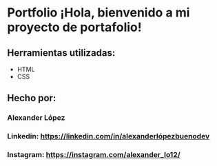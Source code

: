 # Portfolio ¡Hola, bienvenido a mi proyecto de portafolio!

## Herramientas utilizadas:

* HTML
* CSS
  
## Hecho por:

### Alexander López

### Linkedin: https://linkedin.com/in/alexanderlópezbuenodev
### Instagram: https://instagram.com/alexander_lo12/
